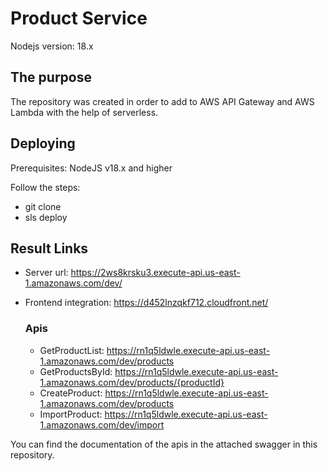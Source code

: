 # Product Service

Nodejs version: 18.x

## The purpose

The repository was created in order to add to AWS API Gateway and AWS Lambda with the help of serverless.

## Deploying

Prerequisites: NodeJS v18.x and higher

Follow the steps:

- git clone
- sls deploy

## Result Links
  - Server url: https://2ws8krsku3.execute-api.us-east-1.amazonaws.com/dev/
  - Frontend integration: https://d452lnzqkf712.cloudfront.net/
    
    ### Apis
    - GetProductList: https://rn1q5ldwle.execute-api.us-east-1.amazonaws.com/dev/products
    - GetProductsById: https://rn1q5ldwle.execute-api.us-east-1.amazonaws.com/dev/products/{productId}
    - CreateProduct: https://rn1q5ldwle.execute-api.us-east-1.amazonaws.com/dev/products
    - ImportProduct: https://rn1q5ldwle.execute-api.us-east-1.amazonaws.com/dev/import

You can find the documentation of the apis in the attached swagger in this repository.

